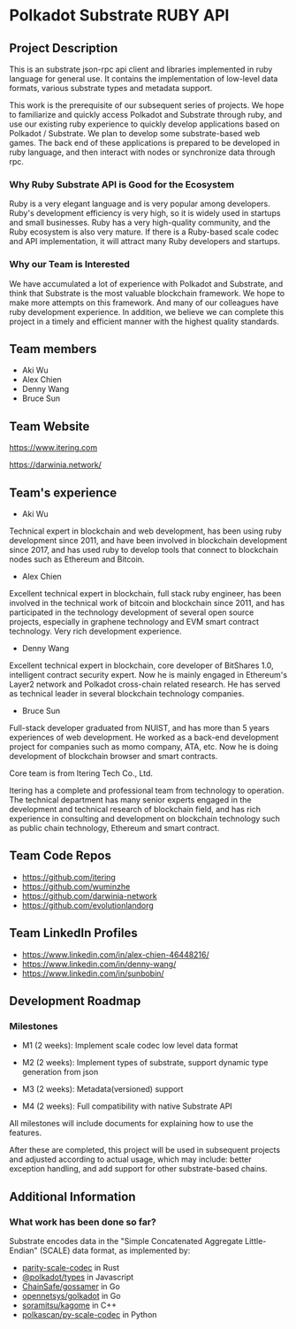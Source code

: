 # Polkadot Substrate RUBY API

## Project Description

This is an substrate json-rpc api client and libraries implemented in ruby language for general use. It contains the implementation of low-level data formats,  various substrate types and metadata support.

This work is the prerequisite of our subsequent series of projects. We hope to familiarize and quickly access Polkadot and Substrate through ruby, and use our existing ruby experience to quickly develop applications based on Polkadot / Substrate. We plan to develop some substrate-based web games. The back end of these applications is prepared to be developed in ruby language, and then interact with nodes or synchronize data through rpc.

### Why Ruby Substrate API is Good for the Ecosystem

Ruby is a very elegant language and is very popular among developers. Ruby's development efficiency is very high, so it is widely used in startups and small businesses. Ruby has a very high-quality community, and the Ruby ecosystem is also very mature. If there is a Ruby-based scale codec and API implementation, it will attract many Ruby developers and startups.

### Why our Team is Interested

We have accumulated a lot of experience with Polkadot and Substrate, and think that Substrate is the most valuable blockchain framework. We hope to make more attempts on this framework. And many of our colleagues have ruby development experience. In addition, we believe we can complete this project in a timely and efficient manner with the highest quality standards.

## Team members
* Aki Wu
* Alex Chien
* Denny Wang
* Bruce Sun

## Team Website	
https://www.itering.com 

https://darwinia.network/

## Team's experience

- Aki Wu

Technical expert in blockchain and web development, has been using ruby development since 2011, and have been involved in blockchain development since 2017, and has used ruby to develop tools that connect to blockchain nodes such as Ethereum and Bitcoin.

- Alex Chien

Excellent technical expert in blockchain, full stack ruby engineer, has been involved in the technical work of bitcoin and blockchain since 2011, and has participated in the technology development of several open source projects, especially in graphene technology and EVM smart contract technology. Very rich development experience.

- Denny Wang

Excellent technical expert in blockchain, core developer of BitShares 1.0, intelligent contract security expert. Now he is mainly engaged in Ethereum's Layer2 network and Polkadot cross-chain related research. He has served as technical leader in several blockchain technology companies.

- Bruce Sun

Full-stack developer graduated from NUIST, and has more than 5 years experiences of web development. He worked as a back-end development project for companies such as momo company, ATA, etc. Now he is doing development of blockchain browser and  smart contracts.

Core team  is from Itering Tech Co., Ltd.

Itering has a complete and professional team from technology to operation. The technical department has many senior experts engaged in the development and technical research of blockchain field, and has rich experience in consulting and development on blockchain technology such as public chain technology, Ethereum and smart contract.

## Team Code Repos
* https://github.com/itering
* https://github.com/wuminzhe
* https://github.com/darwinia-network
* https://github.com/evolutionlandorg

## Team LinkedIn Profiles
* https://www.linkedin.com/in/alex-chien-46448216/
* https://www.linkedin.com/in/denny-wang/
* https://www.linkedin.com/in/sunbobin/

## Development Roadmap
### Milestones

* M1 (2 weeks): Implement scale codec low level data format

* M2 (2 weeks): Implement types of substrate, support dynamic type generation from json

* M3 (2 weeks): Metadata(versioned) support

* M4 (2 weeks): Full compatibility with native Substrate API

All milestones will include documents for explaining how to use the features.

After these are completed, this project will be used in subsequent projects and adjusted according to actual usage, which may include: better exception handling, and add support for other substrate-based chains.

## Additional Information

### What work has been done so far?

Substrate encodes data in the "Simple Concatenated Aggregate Little-Endian" (SCALE) data format, as implemented by:
* [parity-scale-codec](https://github.com/paritytech/parity-scale-codec) in Rust
* [@polkadot/types](https://github.com/polkadot-js/api/tree/master/packages/types) in Javascript
* [ChainSafe/gossamer](https://github.com/ChainSafe/gossamer/tree/development/codec) in Go
* [opennetsys/golkadot](https://github.com/opennetsys/golkadot/tree/develop/common/codec) in Go
* [soramitsu/kagome](https://github.com/soramitsu/kagome/tree/master/core/scale) in C++
* [polkascan/py-scale-codec](https://github.com/polkascan/py-scale-codec) in Python
